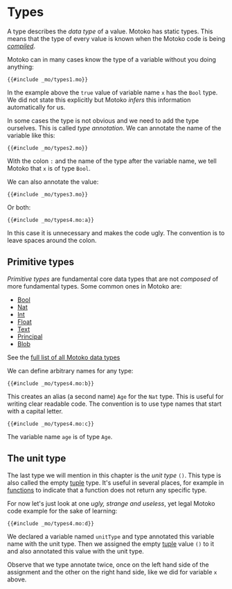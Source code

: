 # Types

A type describes the *data type* of a value. Motoko has static types. This means that the type of every value is known when the Motoko code is being [*compiled*](http://localhost:3000/internet-computer-programming-concepts/actor-to-canister.html).

Motoko can in many cases know the type of a variable without you doing anything:

```motoko
{{#include _mo/types1.mo}}
```

In the example above the `true` value of variable name `x` has the `Bool` type. We did not state this explicitly but Motoko *infers* this information automatically for us.

In some cases the type is not obvious and we need to add the type ourselves. This is called *type annotation*. We can annotate the name of the variable like this:

```motoko
{{#include _mo/types2.mo}}
```

With the colon `:` and the name of the type after the variable name, we tell Motoko that `x` is of type `Bool`.

We can also annotate the value:

```motoko
{{#include _mo/types3.mo}}
```

Or both:

```motoko
{{#include _mo/types4.mo:a}}
```
    
In this case it is unnecessary and makes the code ugly. The convention is to leave spaces around the colon.

## Primitive types
*Primitive types* are fundamental core data types that are not *composed* of more fundamental types. Some common ones in Motoko are:  
- [Bool](/base-library/primitive-types/bool.html)
- [Nat](/base-library/primitive-types/nat.html)
- [Int](/base-library/primitive-types/int.html)
- [Float](/base-library/primitive-types/float.html)
- [Text](/base-library/primitive-types/text.html)
- [Principal](/base-library/primitive-types/principal.html)
- [Blob](/base-library/primitive-types/blob.html)

See the [full list of all Motoko data types](https://internetcomputer.org/docs/current/developer-docs/build/cdks/motoko-dfinity/language-manual#primitive-types)
 
We can define arbitrary names for any type:

```motoko
{{#include _mo/types4.mo:b}}
```   

This creates an alias (a second name) `Age` for the `Nat` type. This is useful for writing clear readable code. The convention is to use type names that start with a capital letter. 

```motoko
{{#include _mo/types4.mo:c}}
```

The variable name `age` is of type `Age`. 

## The unit type
The last type we will mention in this chapter is the *unit type* `()`. This type is also called the empty [tuple](types/tuples.html) type. It's useful in several places, for example in [functions](functions.html) to indicate that a function does not return any specific type.

For now let's just look at one *ugly, strange and useless*, yet legal Motoko code example for the sake of learning:

```motoko
{{#include _mo/types4.mo:d}}
```

We declared a variable named `unitType` and type annotated this variable name with the unit type. Then we assigned the empty [tuple](types/tuples.html) value `()` to it and also annotated this value with the unit type. 

Observe that we type annotate twice, once on the left hand side of the assignment and the other on the right hand side, like we did for variable `x` above.



